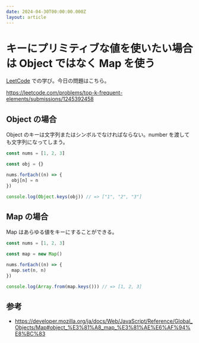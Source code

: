 ```yaml
---
date: 2024-04-30T00:00:00.000Z
layout: article
---
```


# キーにプリミティブな値を使いたい場合は Object ではなく Map を使う

[LeetCode](https://leetcode.com/) での学び。今日の問題はこちら。

https://leetcode.com/problems/top-k-frequent-elements/submissions/1245392458

## Object の場合

Object のキーは文字列またはシンボルでなければならない。number を渡しても文字列になってしまう。

```js
const nums = [1, 2, 3]

const obj = {}

nums.forEach((n) => {
  obj[n] = n
})

console.log(Object.keys(obj)) // => ["1", "2", "3"]
```

## Map の場合

Map はあらゆる値をキーにすることができる。

```js
const nums = [1, 2, 3]

const map = new Map()

nums.forEach((n) => {
  map.set(n, n)
})

console.log(Array.from(map.keys())) // => [1, 2, 3]
```

## 参考

- https://developer.mozilla.org/ja/docs/Web/JavaScript/Reference/Global_Objects/Map#object_%E3%81%A8_map_%E3%81%AE%E6%AF%94%E8%BC%83
